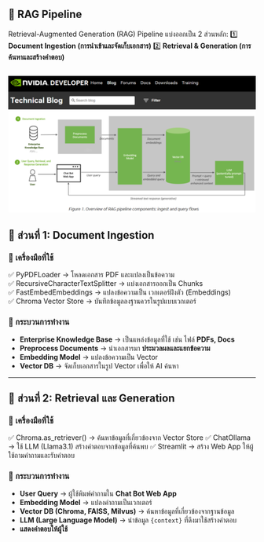 ## 📌 RAG Pipeline 

Retrieval-Augmented Generation (RAG) Pipeline แบ่งออกเป็น 2 ส่วนหลัก:
1️⃣ **Document Ingestion (การนำเข้าและจัดเก็บเอกสาร)**
2️⃣ **Retrieval & Generation (การค้นหาและสร้างคำตอบ)**

![RAG Pipeline](https://raw.githubusercontent.com/chacharin/ollama_streamlit_RAG/main/RAG-Step.png)
---

## 🔹 ส่วนที่ 1: Document Ingestion
### 📌 เครื่องมือที่ใช้
✅ PyPDFLoader → โหลดเอกสาร PDF และแปลงเป็นข้อความ  
✅ RecursiveCharacterTextSplitter → แบ่งเอกสารออกเป็น Chunks  
✅ FastEmbedEmbeddings → แปลงข้อความเป็น เวกเตอร์ฝังตัว (Embeddings)  
✅ Chroma Vector Store → บันทึกข้อมูลลงฐานควรในรูปแบบเวกเตอร์  

### 📌 กระบวนการทำงาน
- **Enterprise Knowledge Base** → เป็นแหล่งข้อมูลที่ใช้ เช่น ไฟล์ **PDFs, Docs**  
- **Preprocess Documents** → นำเอกสารมา **ประมวลผลและแยกข้อความ**  
- **Embedding Model** → แปลงข้อความเป็น Vector
- **Vector DB** → จัดเก็บเอกสารในรูป Vector เพื่อให้ AI ค้นหา 

---

## 🔹 ส่วนที่ 2: Retrieval และ Generation
### 📌 เครื่องมือที่ใช้
✅ Chroma.as_retriever() → ค้นหาข้อมูลที่เกี่ยวข้องจาก Vector Store
✅ ChatOllama → ใช้ LLM (Llama3.1) สร้างคำตอบจากข้อมูลที่ค้นพบ
✅ Streamlit → สร้าง Web App ให้ผู้ใช้ถามคำถามและรับคำตอบ
### 📌 กระบวนการทำงาน
- **User Query** → ผู้ใช้พิมพ์คำถามใน **Chat Bot Web App**  
- **Embedding Model** → แปลงคำถามเป็นเวกเตอร์  
- **Vector DB (Chroma, FAISS, Milvus)** → ค้นหาข้อมูลที่เกี่ยวข้องจากฐานข้อมูล  
- **LLM (Large Language Model)** → นำข้อมูล `{context}` ที่ดึงมาใช้สร้างคำตอบ  
- **แสดงคำตอบให้ผู้ใช้**  



